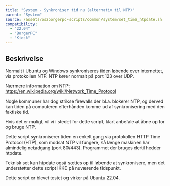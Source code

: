```yaml
---
title: "System - Synkroniser tid nu (alternativ til NTP)"
parent: "System"
source: /assets/os2borgerpc-scripts/common/system/set_time_htpdate.sh
compatibility: 
  - "22.04"
  - "BorgerPC"
  - "Kiosk"
---
```


## Beskrivelse
Normalt i Ubuntu og Windows synkroniseres tiden løbende over internettet, via protokollen NTP.
NTP kører normalt på port 123 over UDP.

Nærmere information om NTP:
https://en.wikipedia.org/wiki/Network_Time_Protocol

Nogle kommuner har dog strikse firewalls der bl.a. blokerer NTP, og derved kan tiden på computeren efterhånden komme ud af synkronisering med den faktiske tid.

Hvis det er muligt, vil vi i stedet for dette script, klart anbefale at åbne op for og bruge NTP.

Dette script synkroniserer tiden en enkelt gang via protokollen HTTP Time Protocol (HTP), som modsat NTP vil fungere, så længe maskinen har almindelig netadgang (port 80/443). Programmet der bruges dertil hedder htpdate.

Teknisk set kan htpdate også sættes op til løbende at synkronisere, men det understøtter dette script IKKE på nuværende tidspunkt.

Dette script er blevet testet og virker på Ubuntu 22.04.